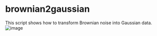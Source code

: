 # brownian2gaussian
This script shows how to transform Brownian noise into Gaussian data.
![image](https://github.com/calt-laboratory/brownian2gaussian/tree/main)
